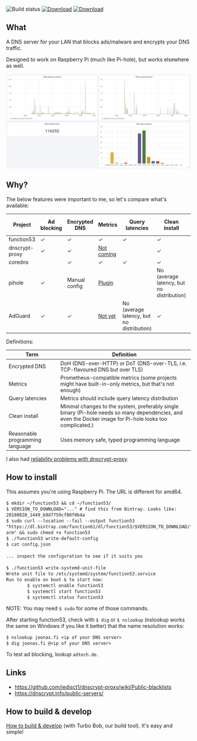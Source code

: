 ![Build status](https://github.com/function61/function53/workflows/Build/badge.svg)
[![Download](https://img.shields.io/github/downloads/function61/function53/total.svg?style=for-the-badge)](https://github.com/function61/function53/releases)
[![Download](https://img.shields.io/docker/pulls/fn61/function53.svg?style=for-the-badge)](https://hub.docker.com/r/fn61/function53/)

What
----

A DNS server for your LAN that blocks ads/malware and encrypts your DNS traffic.

Designed to work on Raspberry Pi (much like Pi-hole), but works elsewhere as well.

![](docs/metrics.png)


Why?
----

The below features were important to me, so let's compare what's available:

| Project        | Ad blocking | Encrypted DNS | Metrics | Query latencies | Clean install | Reasonable programming language |
|----------------|-------------|---------------|---------|-----------------|---------------|---------------|
| function53     | ✓           | ✓             | ✓       | ✓               | ✓             | ✓ (Go)        |
| dnscrypt-proxy | ✓           | ✓             | [Not coming](https://github.com/jedisct1/dnscrypt-pro✓y/issues/337) |   | ✓ | ✓ (Go) |
| coredns        |             | ✓             | ✓       | ✓               | ✓             | ✓ (Go) |
| pihole         | ✓           | Manual config | [Plugin](https://github.com/eko/pihole-exporter)  |              | No (average latency, but no distribution) | No (PHP) |
| AdGuard        | ✓           | ✓             | [Not yet](https://github.com/AdguardTeam/AdGuardHome/issues/516) | No (average latency, but no distribution) | ✓ | ✓ (Go) |

Definitions:

| Term            | Definition                    |
|-----------------|-------------------------------|
| Encrypted DNS   | DoH (DNS-over-HTTP) or DoT (DNS-over-TLS, i.e. TCP-flavoured DNS but over TLS) |
| Metrics         | Prometheus-compatible metrics (some projects might have built-in-only metrics, but that's not enough) |
| Query latencies | Metrics should include query latency distribution |
| Clean install   | Minimal changes to the system, preferably single binary (Pi-hole needs so many dependencies, and even the Docker image for Pi-hole looks too complicated.) |
| Reasonable programming language | Uses memory safe, typed programming language |

I also had [reliability problems with dnscrypt-proxy](https://github.com/coredns/coredns/issues/2267#issuecomment-450131975).


How to install
--------------

This assumes you're using Raspberry Pi. The URL is different for amd64.

```
$ mkdir ~/function53 && cd ~/function53/
$ VERSION_TO_DOWNLOAD="..." # find this from Bintray. Looks like: 20180828_1449_b9d7759cf80f0b4a
$ sudo curl --location --fail --output function53 "https://dl.bintray.com/function61/dl/function53/$VERSION_TO_DOWNLOAD/function53_linux-arm" && sudo chmod +x function53
$ ./function53 write-default-config
$ cat config.json

... inspect the configuration to see if it suits you

$ ./function53 write-systemd-unit-file
Wrote unit file to /etc/systemd/system/function53.service
Run to enable on boot & to start now:
        $ systemctl enable function53
        $ systemctl start function53
        $ systemctl status function53
```

NOTE: You may need `$ sudo` for some of those commands.

After starting function53, check with `$ dig` or `$ nslookup` (nslookup works the same on
Windows if you like it better) that the name resolution works:

```
$ nslookup joonas.fi <ip of your DNS server>
$ dig joonas.fi @<ip of your DNS server>
```

To test ad blocking, lookup `adtech.de`.


Links
-----

- https://github.com/jedisct1/dnscrypt-proxy/wiki/Public-blacklists
- https://dnscrypt.info/public-servers/


How to build & develop
----------------------

[How to build & develop](https://github.com/function61/turbobob/blob/master/docs/external-how-to-build-and-dev.md)
(with Turbo Bob, our build tool). It's easy and simple!
